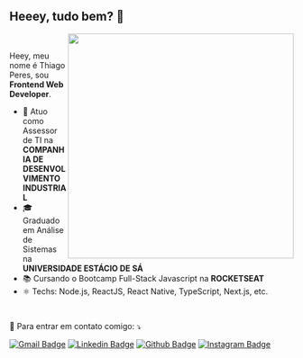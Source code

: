 ## Heeey, tudo bem?  👋

<img src="https://raw.githubusercontent.com/MicaelliMedeiros/micaellimedeiros/master/image/computer-illustration.png" min-width="400px" max-width="400px" width="400px" align="right">
<br>
<p align="left">
    Heey, meu nome é Thiago Peres, sou <strong>Frontend Web Developer</strong>.<br>
    
- 💼 Atuo como Assessor de TI na **COMPANHIA DE DESENVOLVIMENTO INDUSTRIAL**
- 🎓 Graduado em Análise de Sistemas na **UNIVERSIDADE ESTÁCIO DE SÁ**
- 📚 Cursando o Bootcamp Full-Stack Javascript na **ROCKETSEAT**
- ⚛ Techs: Node.js, ReactJS, React Native, TypeScript, Next.js, etc.
</p>
<br>
<p align="left">
    💌 Para entrar em contato comigo: ⤵️
</p>

[![Gmail Badge](https://img.shields.io/badge/-Gmail-c14438?style=flat-square&logo=Gmail&logoColor=white&link=mailto:thiago.mourao.peres@gmail.com)](mailto:thiago.mourao.peres@gmail.com)
[![Linkedin Badge](https://img.shields.io/badge/-LinkedIn-blue?style=flat-square&logo=Linkedin&logoColor=white&link=https://www.linkedin.com/in/thiagoperes/)](https://www.linkedin.com/in/thiagoperes/)
[![Github Badge](https://img.shields.io/badge/-Github-000?style=flat-square&logo=Github&logoColor=white&link=https://github.com/thiagoperesbr)](https://github.com/thiagoperesbr)
[![Instagram Badge](https://img.shields.io/badge/-Instagram-DF0174?style=flat-square&logo=instagram&logoColor=white&link=https://www.instagram.com/thiagoperesbr/)](https://www.instagram.com/thiagoperesbr/)
